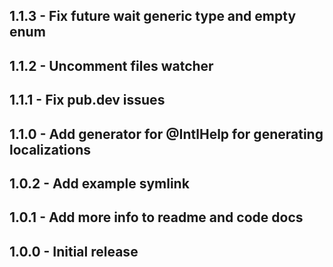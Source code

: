 ## 1.1.3 - Fix future wait generic type and empty enum
## 1.1.2 - Uncomment files watcher
## 1.1.1 - Fix pub.dev issues
## 1.1.0 - Add generator for @IntlHelp for generating localizations
## 1.0.2 - Add example symlink
## 1.0.1 - Add more info to readme and code docs
## 1.0.0 - Initial release
